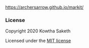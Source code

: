 
https://archersarrow.github.io/markit/

### License

Copyright 2020 Kowtha Saketh

Licensed under the [MIT license](LICENSE)
